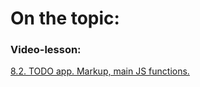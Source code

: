 # On the topic:

### Video-lesson:

[8.2. TODO app. Markup, main JS functions.](https://go.skillbox.ru/profession/profession-fullstack-js/js/bf38f4d5-6c3f-4309-83ca-8a183aeaf04e/videolesson)

